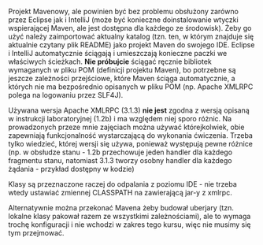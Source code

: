 Projekt Mavenowy, ale powinien być bez problemu obsłużony zarówno przez Eclipse jak i IntelliJ (może być konieczne doinstalowanie
wtyczki wspierającej Maven, ale jest dostępna dla każdego ze środowisk). Żeby go użyć należy zaimportować aktualny katalog
(tzn. ten, w którym znajduje się aktualnie czytany plik README) jako projekt Maven do swojego IDE. Eclipse i IntelliJ
automatycznie ściągają i umieszczają konieczne paczki we właściwych ścieżkach. **Nie próbujcie** ściągać ręcznie bibliotek
wymaganych w pliku POM (definicji projektu Maven), bo potrzebne są jeszcze zależności przejściowe, które Maven ściąga
automatycznie, a których nie ma bezpośrednio opisanych w pliku POM (np. Apache XMLRPC polega na logowaniu przez SLF4J).

Używana wersja Apache XMLRPC (3.1.3) **nie jest** zgodna z wersją opisaną w instrukcji laboratoryjnej (1.2b) i ma względem niej sporo różnic.
Na prowadzonych przeze mnie zajęciach można używać którejkolwiek, obie zapewniają funkcjonalność wystarczającą do wykonania ćwiczenia.
Trzeba tylko wiedzieć, której wersji się używa, ponieważ występują pewne różnice (np. w obsłudze stanu - 1.2b przechowuje
jeden handler dla każdego fragmentu stanu, natomiast 3.1.3 tworzy osobny handler dla każdego żądania - przykład dostępny w kodzie)

Klasy są przeznaczone raczej do odpalania z poziomu IDE - nie trzeba wtedy ustawiać zmiennej CLASSPATH na zawierającą jar-y z xmlrpc.

Alternatywnie można przekonać Mavena żeby budował uberjary (tzn. lokalne klasy pakował razem ze wszystkimi zależnościami), ale to wymaga trochę konfiguracji i nie wchodzi w zakres tego kursu, więc nie musimy się tym przejmować.